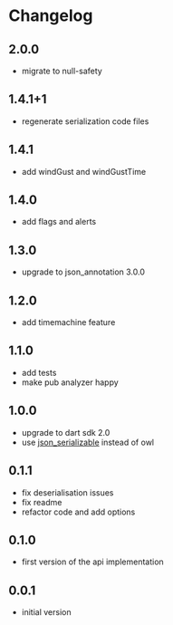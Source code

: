 # Changelog

## 2.0.0

- migrate to null-safety

## 1.4.1+1

- regenerate serialization code files

## 1.4.1

- add windGust and windGustTime

## 1.4.0

- add flags and alerts

## 1.3.0

- upgrade to json_annotation 3.0.0

## 1.2.0

- add timemachine feature

## 1.1.0

- add tests
- make pub analyzer happy

## 1.0.0

- upgrade to dart sdk 2.0
- use [json_serializable](https://github.com/dart-lang/json_serializable) instead of owl

## 0.1.1

- fix deserialisation issues
- fix readme
- refactor code and add options

## 0.1.0

- first version of the api implementation

## 0.0.1

- initial version
